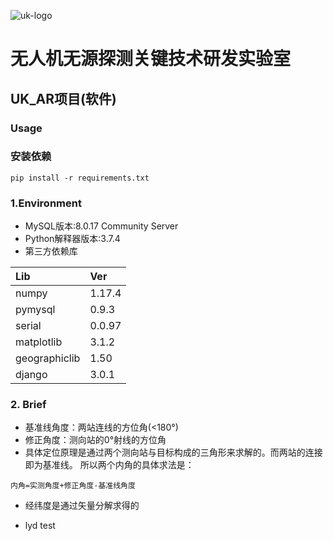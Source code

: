 ![uk-logo](https://s2.ax1x.com/2020/01/19/1C8qXt.png)
# 无人机无源探测关键技术研发实验室
## UK_AR项目(软件)

### Usage
### 安装依赖

```
pip install -r requirements.txt
```
### 1.Environment

- MySQL版本:8.0.17 Community Server
- Python解释器版本:3.7.4
- 第三方依赖库
    
|Lib            |Ver    |
|:----          |:----  |
|numpy          |1.17.4 |
|pymysql        |0.9.3  |
|serial         |0.0.97 |
|matplotlib     |3.1.2  |
|geographiclib  |1.50   |
|django         |3.0.1  |

### 2. Brief

- 基准线角度：两站连线的方位角(<180°)
- 修正角度：测向站的0°射线的方位角
- 具体定位原理是通过两个测向站与目标构成的三角形来求解的。而两站的连接即为基准线。
所以两个内角的具体求法是：
```
内角=实测角度+修正角度-基准线角度
```
- 经纬度是通过矢量分解求得的

- lyd test